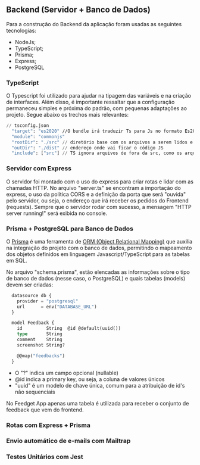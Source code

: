 ## Backend (Servidor + Banco de Dados)

Para a construção do Backend da aplicação foram usadas as seguintes tecnologias:

- NodeJs;
- TypeScript;
- Prisma;
- Express;
- PostgreSQL

### TypeScript

O Typescript foi utilizado para ajudar na tipagem das variáveis e na criação de interfaces. Além disso, é importante ressaltar que a configuração permaneceu simples e próxima do padrão, com pequenas adaptações ao projeto. Segue abaixo os trechos mais relevantes:

```cl
// tsconfig.json
  "target": "es2020" //O bundle irá traduzir Ts para Js no formato Es2020. Trocar para versões mais antigas conforme a necessidade!
  "module": "commonjs"
  "rootDir": "./src" // diretório base com os arquivos a serem lidos e convertidos
  "outDir": "./dist" // endereço onde vai ficar o código JS
  "include": ["src"] // TS ignora arquivos de fora da src, como os arquivos de teste
```

### Servidor com Express

O servidor foi montado com o uso do express para criar rotas e lidar com as chamadas HTTP. No arquivo "server.ts" se encontram a importação do express, o uso da política CORS e a definição da porta que será "ouvida" pelo servidor, ou seja, o endereço que irá receber os pedidos do Frontend (requests).
Sempre que o servidor rodar com sucesso, a mensagem "HTTP server running!" será exibida no console.

### Prisma + PostgreSQL para Banco de Dados

O [Prisma](https://www.prisma.io/) é uma ferramenta de [ORM (Object Relational Mapping)](https://www.devmedia.com.br/orm-object-relational-mapper/19056) que auxilia na integração do projeto com o banco de dados, permitindo o mapeamento dos objetos definidos em linguagem Javascript/TypeScript para as tabelas em SQL.

No arquivo "schema.prisma", estão elencadas as informações sobre o tipo de banco de dados (nesse caso, o PostgreSQL) e quais tabelas (models) devem ser criadas:

```cl
  datasource db {
    provider = "postgresql"
    url      = env("DATABASE_URL")
  }

  model Feedback {
    id         String  @id @default(uuid())
    type       String
    comment    String
    screenshot String?

    @@map("feedbacks")
  }
```

- O "?" indica um campo opcional (nullable)
- @id indica a primary key, ou seja, a coluna de valores únicos
- "uuid" é um modelo de chave única, comum para a atribuição de id's não sequenciais

No Feedget App apenas uma tabela é utilizada para receber o conjunto de feedback que vem do frontend.

### Rotas com Express + Prisma

### Envio automático de e-mails com Mailtrap

### Testes Unitários com Jest

